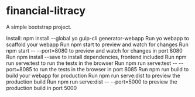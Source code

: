 # financial-litracy
A simple bootstrap project.

Install: npm install --global yo gulp-cli generator-webapp
Run yo webapp to scaffold your webapp
Run npm start to preview and watch for changes
Run npm start -- --port=8080 to preview and watch for changes in port 8080
Run npm install --save <package> to install dependencies, frontend included
Run npm run serve:test to run the tests in the browser
Run npm run serve:test -- --port=8085 to run the tests in the browser in port 8085
Run npm run build to build your webapp for production
Run npm run serve:dist to preview the production build
Run npm run serve:dist -- --port=5000 to preview the production build in port 5000

